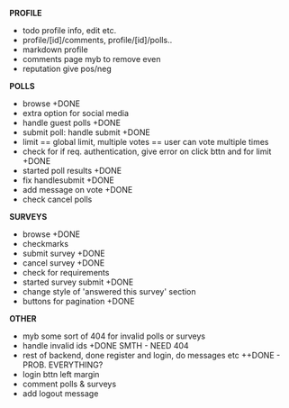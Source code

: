 **PROFILE**

- todo profile info, edit etc.
 - profile/[id]/comments, profile/[id]/polls..
- markdown profile
- comments page myb to remove even
- reputation give pos/neg

**POLLS**
- browse +DONE
- extra option for social media
- handle guest polls +DONE
- submit poll: handle submit +DONE
- limit == global limit, multiple votes == user can vote multiple times
- check for if req. authentication, give error on click bttn and for limit +DONE
- started poll results +DONE
- fix handlesubmit +DONE
- add message on vote +DONE
- check cancel polls

**SURVEYS**
- browse +DONE
- checkmarks
- submit survey +DONE
- cancel survey +DONE
- check for requirements
- started survey submit +DONE
- change style of 'answered this survey' section 
- buttons for pagination +DONE

**OTHER**

- myb some sort of 404 for invalid polls or surveys
- handle invalid ids +DONE SMTH - NEED 404
- rest of backend, done register and login, do messages etc ++DONE - PROB. EVERYTHING?
- login bttn left margin
- comment polls & surveys
- add logout message